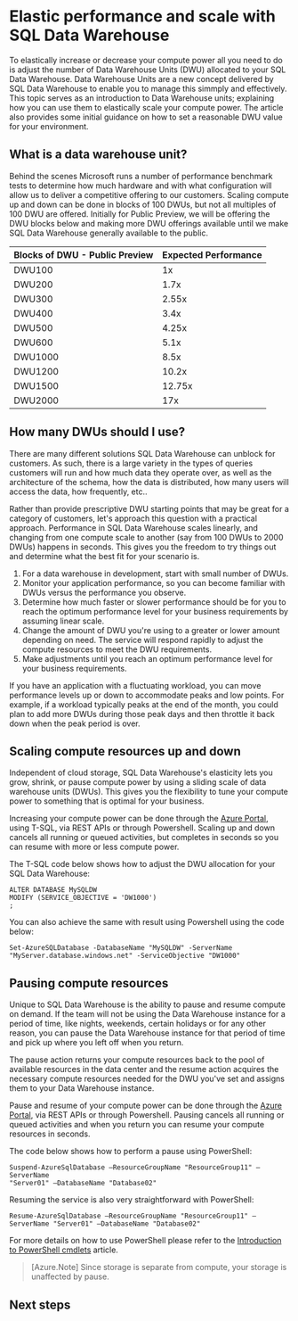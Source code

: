 <properties
   pageTitle="Elastic performance and scale with SQL Data Warehouse | Microsoft Azure"
   description="Understand SQL Data Warehouse elasticity using Data Warehouse Units to scale compute resources up and down. Code examples provided."
   services="sql-data-warehouse"
   documentationCenter="NA"
   authors="TwoUnder"
   manager="barbkess"
   editor=""/>

<tags
   ms.service="sql-data-warehouse"
   ms.devlang="NA"
   ms.topic="article"
   ms.tgt_pltfrm="NA"
   ms.workload="data-services"
   ms.date="06/24/2015"
   ms.author="nicw;JRJ@BigBangData.co.uk;mausher"/>

# Elastic performance and scale with SQL Data Warehouse
To elastically increase or decrease your compute power all you need to do is adjust the number of Data Warehouse Units (DWU) allocated to your SQL Data Warehouse. Data Warehouse Units are a new concept delivered by SQL Data Warehouse to enable you to manage this simmply and effectively. This topic serves as an introduction to Data Warehouse units; explaining how you can use them to elastically scale your compute power. The article also provides some initial guidance on how to set a reasonable DWU value for your environment.

## What is a data warehouse unit?
Behind the scenes Microsoft runs a number of performance benchmark tests to determine how much hardware and with what configuration will allow us to deliver a competitive offering to our customers.  Scaling compute up and down can be done in blocks of 100 DWUs, but not all multiples of 100 DWU are offered.  Initially for Public Preview, we will be offering the DWU blocks below and making more DWU offerings available until we make SQL Data Warehouse generally available to the public.

| Blocks of DWU - Public Preview | Expected Performance |
| :----------------------------- | :------------------- |
| DWU100                         | 1x                   |
| DWU200                         | 1.7x                 |
| DWU300                         | 2.55x                |
| DWU400                         | 3.4x                 |
| DWU500                         | 4.25x                |
| DWU600                         | 5.1x                 |
| DWU1000                        | 8.5x                 |
| DWU1200                        | 10.2x                |
| DWU1500                        | 12.75x               |
| DWU2000                        | 17x                  |

## How many DWUs should I use?
There are many different solutions SQL Data Warehouse can unblock for customers.  As such, there is a large variety in the types of queries customers will run and how much data they operate over, as well as the architecture of the schema, how the data is distributed, how many users will access the data, how frequently, etc..  

Rather than provide prescriptive DWU starting points that may be great for a category of customers, let's approach this question with a practical approach.  Performance in SQL Data Warehouse scales linearly, and changing from one compute scale to another (say from 100 DWUs to 2000 DWUs) happens in seconds.  This gives you the freedom to try things out and determine what the best fit for your scenario is.    


1. For a data warehouse in development, start with small number of DWUs.
2. Monitor your application performance, so you can become familiar with DWUs versus the performance you observe.
3. Determine how much faster or slower performance should be for you to reach the optimum performance level for your business requirements by assuming linear scale. 
4. Change the amount of DWU you're using to a greater or lower amount depending on need.  The service will respond rapidly to adjust the compute resources to meet the DWU requirements.
5. Make adjustments until you reach an optimum performance level for your business requirements.

If you have an application with a fluctuating workload, you can move performance levels up or down to accommodate peaks and low points. For example, if a workload typically peaks at the end of the month, you could plan to add more DWUs during those peak days and then throttle it back down when the peak period is over.
 
## Scaling compute resources up and down
Independent of cloud storage, SQL Data Warehouse's elasticity lets you grow, shrink, or pause compute power by using a sliding scale of data warehouse units (DWUs). This gives you the flexibility to tune your compute power to something that is optimal for your business.  

Increasing your compute power can be done through the [Azure Portal][], using T-SQL, via REST APIs or through Powershell.  Scaling up and down cancels all running or queued activities, but completes in seconds so you can resume with more or less compute power.

The T-SQL code below shows how to adjust the DWU allocation for your SQL Data Warehouse:

```
ALTER DATABASE MySQLDW 
MODIFY (SERVICE_OBJECTIVE = 'DW1000')
;
```

You can also achieve the same with result using Powershell using the code below:

```
Set-AzureSQLDatabase -DatabaseName "MySQLDW" -ServerName "MyServer.database.windows.net" -ServiceObjective "DW1000"
```

## Pausing compute resources
Unique to SQL Data Warehouse is the ability to pause and resume compute on demand.  If the team will not be using the Data Warehouse instance for a period of time, like nights, weekends, certain holidays or for any other reason, you can pause the Data Warehouse instance for that period of time and pick up where you left off when you return.  

The pause action returns your compute resources back to the pool of available resources in the data center and the resume action acquires the necessary compute resources needed for the DWU you've set and assigns them to your Data Warehouse instance.  

Pause and resume of your compute power can be done through the [Azure Portal][], via REST APIs or through Powershell.  Pausing cancels all running or queued activities and when you return you can resume your compute resources in seconds. 

The code below shows how to perform a pause using PowerShell:
```
Suspend-AzureSqlDatabase –ResourceGroupName "ResourceGroup11" –ServerName
"Server01" –DatabaseName "Database02"
```
Resuming the service is also very straightforward with PowerShell:
```
Resume-AzureSqlDatabase –ResourceGroupName "ResourceGroup11" –ServerName "Server01" –DatabaseName "Database02"
```

For more details on how to use PowerShell please refer to the [Introduction to PowerShell cmdlets][] article.

> [Azure.Note] Since storage is separate from compute, your storage is unaffected by pause.

## Next steps


<!-- Article References -->
[Introduction to PowerShell cmdlets]: ./sql-data-warehouse-get-started-powershell-cmdlets/

<!-- Web references -->
[Azure Portal]: http://portal.azure.com/
